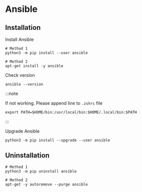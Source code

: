 # Ansible

## Installation
Install Ansible
```shell
# Method 1
python3 -m pip install --user ansible

# Method 2
apt-get install -y ansible
```

Check version
```shell
ansible --version
```

:::note

If not working. Please append line to `.zshrc` file
```shell
export PATH=$HOME/bin:/usr/local/bin:$HOME/.local/bin:$PATH
```
:::

Upgrade Ansible

```shell
python3 -m pip install --upgrade --user ansible
```

## Uninstallation

```shell
# Method 1
python3 -m pip uninstall ansible

# Method 2
apt-get -y autoremove --purge ansible
```